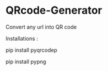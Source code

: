 # QRcode-Generator
Convert any url into QR code

Installations :

pip install pyqrcodep

pip install pypng

